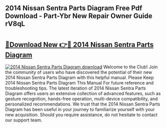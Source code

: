 ## 2014 Nissan Sentra Parts Diagram Free Pdf Download - Part-Ybr New Repair Owner Guide rV8qL

# <h2><a href="http://dfppfe2.blite.top/?on=2014+Nissan+Sentra+Parts+Diagram">🔗Download New 👉🔴 2014 Nissan Sentra Parts Diagram</a></h2>

[![2014 Nissan Sentra Parts Diagram download](https://i.imgur.com/lujVjoI.png)](http://dfppfe2.blite.top/?on=2014+Nissan+Sentra+Parts+Diagram)
Welcome to the Club! Join the community of users who have discovered the potential of their new 2014 Nissan Sentra Parts Diagram with this helpful manual. Please Keep 2014 Nissan Sentra Parts Diagram This Manual For future reference and troubleshooting tips. The latest iteration of 2014 Nissan Sentra Parts Diagram offers users an extensive collection of advanced features, such as gesture recognition, hands-free operation, multi-device compatibility, and personalized recommendations. We trust that the 2014 Nissan Sentra Parts Diagram has been useful in your journey to familiarize yourself with your new acquisition. Should you require assistance, do not hesitate to contact our support team.
